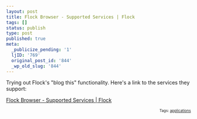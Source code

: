 ```yaml
---
layout: post
title: Flock Browser - Supported Services | Flock
tags: []
status: publish
type: post
published: true
meta:
  _publicize_pending: '1'
  ljID: '769'
  original_post_id: '844'
  _wp_old_slug: '844'
---
```

Trying out Flock's "blog this" functionality.  Here's a link to the services they support:

<a href="http://www.flock.com/supported-services">Flock Browser - Supported Services | Flock</a>
<!-- technorati tags begin --><p style="font-size:10px;text-align:right;">Tags: <a href="http://technorati.com/tag/applications" rel="tag">applications</a></p><!-- technorati tags end -->
